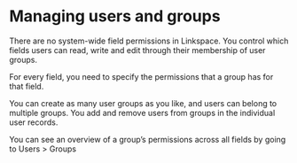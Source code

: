 

# Managing users and groups

There are no system-wide field permissions in Linkspace. You control which fields users can read, write and edit through their membership of user groups.

For every field, you need to specify the permissions that a group has for that field.

You can create as many user groups as you like, and users can belong to multiple groups. You add and remove users from groups in the individual user records.&nbsp;

You can see an overview of a group’s permissions across all fields by going to Users &gt; Groups